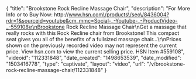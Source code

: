 {
    "title": "Brookstone Rock   Recline Massage Chair",
    "description": "For More Info or to Buy Now: http:\/\/www.hsn.com\/products\/seo\/8436004?rdr=1&sourceid=youtube&cm_mmc=Social-_-Youtube-_-ProductVideo-_-559108\r\nBrookstone Rock   Recline Massage Chair\nGet a massage that really rocks with this Rock   Recline chair from Brookstone! This compact seat gives you all of the benefits of a fullsized massage chair...\r\nPrices shown on the previously recorded video may not represent the current price.  View hsn.com to view the current selling price. HSN Item #559108",
    "videoid": "112331848",
    "date_created": "1498653539",
    "date_modified": "1503416778",
    "type": "captivate",
    "layout": "video",
    "url": "\/v\/brookstone-rock-recline-massage-chair\/112331848"
}